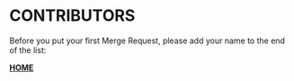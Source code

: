 # CONTRIBUTORS

Before you put your first Merge Request, please add your name to the end of the list:


**[HOME](https://gitlab.com/exadra37-docker/productivity-tool/go-for-it)**
